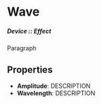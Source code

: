 # Wave
##### Device :: Effect

Paragraph

## Properties

- **Amplitude**: DESCRIPTION
- **Wavelength**: DESCRIPTION

